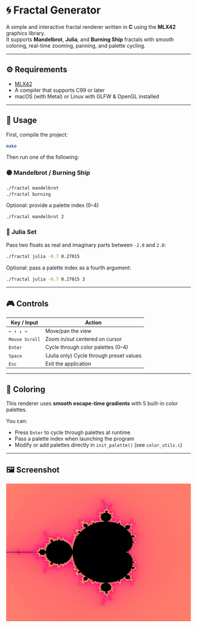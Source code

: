 # 🌀 **Fractal Generator**

A simple and interactive fractal renderer written in **C** using the **MLX42** graphics library.  
It supports **Mandelbrot**, **Julia**, and **Burning Ship** fractals with smooth coloring, real-time zooming, panning, and palette cycling.

---

## ⚙️ **Requirements**

- [MLX42](https://github.com/codam-coding-college/MLX42)
- A compiler that supports C99 or later
- macOS (with Metal) or Linux with GLFW & OpenGL installed

---

## 🚀 **Usage**

First, compile the project:

```bash
make
```

Then run one of the following:

### 🟣 **Mandelbrot / Burning Ship**
```bash
./fractal mandelbrot
./fractal burning
```

Optional: provide a palette index (0–4)
```bash
./fractal mandelbrot 2
```

### 🔵 **Julia Set**
Pass two floats as real and imaginary parts between `-2.0` and `2.0`:

```bash
./fractal julia -0.7 0.27015
```

Optional: pass a palette index as a fourth argument:

```bash
./fractal julia -0.7 0.27015 3
```

---

## 🎮 **Controls**

| Key / Input        | Action                                   |
|--------------------|------------------------------------------|
| `← ↑ ↓ →`          | Move/pan the view                        |
| `Mouse Scroll`     | Zoom in/out centered on cursor           |
| `Enter`            | Cycle through color palettes (0–4)       |
| `Space`            | (Julia only) Cycle through preset values |
| `Esc`              | Exit the application                     |

---

## 🎨 **Coloring**

This renderer uses **smooth escape-time gradients** with 5 built-in color palettes.

You can:
- Press `Enter` to cycle through palettes at runtime
- Pass a palette index when launching the program
- Modify or add palettes directly in `init_palette()` (see `color_utils.c`)

---

## 🖼️ **Screenshot**

![Example of a Mandelbrot Render](assets/mandelbrot_example.jpg)
